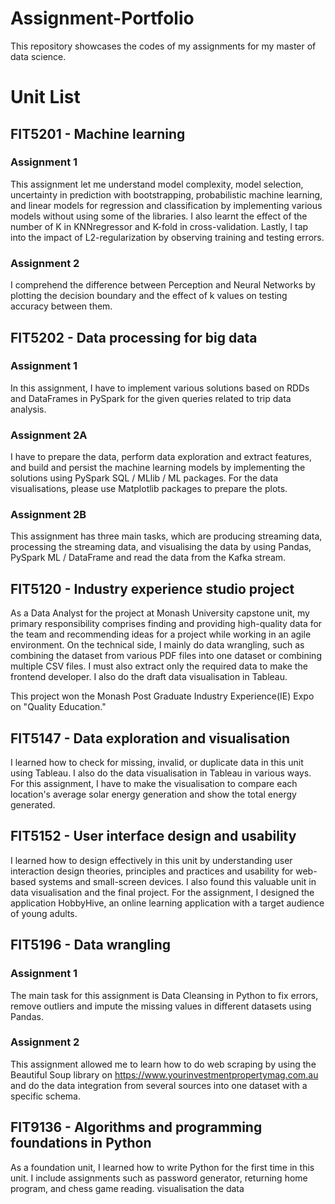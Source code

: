 # Assignment-Portfolio
This repository showcases the codes of my assignments for my master of data science.
 
# Unit List
## FIT5201 - Machine learning
### Assignment 1 
This assignment let me understand model complexity, model selection, uncertainty in prediction with bootstrapping, probabilistic machine learning, and linear models for regression and classification by implementing various models without using some of the libraries. I also learnt the effect of the number of K in KNNregressor and K-fold in cross-validation. Lastly, I tap into the impact of L2-regularization by observing training and testing errors.
### Assignment 2 
I comprehend the difference between Perception and Neural Networks by plotting the decision boundary and the effect of k values on testing accuracy between them.

## FIT5202 - Data processing for big data 
### Assignment 1 
In this assignment, I have to implement various solutions based on RDDs and DataFrames in PySpark for the given queries related to trip data analysis.
### Assignment 2A 
I have to prepare the data, perform data exploration and extract features, and build and persist the machine learning models by implementing the solutions using PySpark SQL / MLlib / ML packages. For the data visualisations, please use Matplotlib packages to prepare the plots.
### Assignment 2B 
This assignment has three main tasks, which are producing streaming data, processing the streaming data, and visualising the data by using Pandas, PySpark ML / DataFrame  and read
the data from the Kafka stream.

## FIT5120 - Industry experience studio project
As a Data Analyst for the project at Monash University capstone unit, my primary responsibility comprises finding and providing high-quality data for the team and recommending ideas for a project while working in an agile environment. On the technical side, I mainly do data wrangling, such as combining the dataset from various PDF files into one dataset or combining multiple CSV files. I must also extract only the required data to make the frontend developer. I also do the draft data visualisation in Tableau.

This project won the Monash Post Graduate Industry Experience(IE) Expo on "Quality Education."

## FIT5147 - Data exploration and visualisation
I learned how to check for missing, invalid, or duplicate data in this unit using Tableau. I also do the data visualisation in Tableau in various ways. For this assignment, I have to make the visualisation to compare each location's average solar energy generation and show the total energy generated. 

## FIT5152 - User interface design and usability
I learned how to design effectively in this unit by understanding user interaction design theories, principles and practices and usability for web-based systems and small-screen devices. I also found this valuable unit in data visualisation and the final project.
For the assignment, I designed the application HobbyHive, an online learning application with a target audience of young adults.

## FIT5196 - Data wrangling
### Assignment 1 
The main task for this assignment is Data Cleansing in Python to fix errors, remove outliers and impute the missing values in different datasets using Pandas.
### Assignment 2 
This assignment allowed me to learn how to do web scraping by using the Beautiful Soup library on https://www.yourinvestmentpropertymag.com.au and do the data integration from several sources into one dataset with a specific schema.

## FIT9136 - Algorithms and programming foundations in Python
As a foundation unit, I learned how to write Python for the first time in this unit. I include assignments such as password generator, returning home program, and chess game reading. visualisation the data

